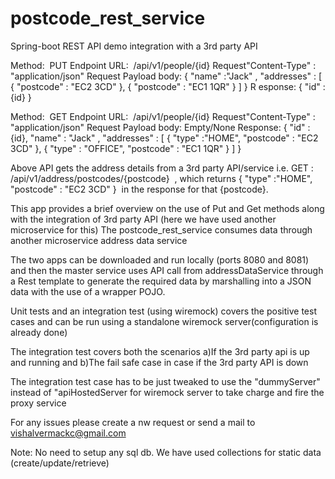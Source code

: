 # postcode_rest_service
Spring-boot REST API demo integration with a 3rd party API

Method: ​ PUT
Endpoint URL: ​ /api/v1/people/{id}
Request ​"Content-Type" ​: ​"application/json"
Request Payload body:
{
​"name" ​: ​"Jack" ​,
​"addresses" ​: [ { ​"postcode" ​: ​"EC2 3CD" ​}, { ​"postcode" ​: ​"EC1 1QR" ​} ]
} R
esponse:
{ ​"id" ​: ​{id} ​}

Method: ​ GET
Endpoint URL: ​ /api/v1/people/{id}
Request ​"Content-Type" ​: ​"application/json"
Request Payload body: ​Empty/None
Response:
{
​"id" ​: ​{id},
"name" ​: ​"Jack" ​,
​"addresses" ​: [
{ ​"type" ​: ​"HOME", ​"postcode" ​: ​"EC2 3CD" ​},
{ ​"type" ​: ​"OFFICE", ​"postcode" ​: ​"EC1 1QR" ​}
]
}

Above API gets the address details from a 3rd party API/service i.e.
GET ​: ​/api/v1/address/postcodes/{postcode} ​ , which returns
{ ​"type" ​: ​"HOME", ​"postcode" ​: ​"EC2 3CD" ​} ​ in the response for that ​{postcode} ​.

This app provides a brief overview on the use of Put and Get methods along with the integration of 3rd party API (here we have used another microservice for this)
The postcode_rest_service consumes data through another microservice address data service

The two apps can be downloaded and run locally (ports 8080 and 8081) and then the master service uses API call from addressDataService through a Rest template
to generate the required data by marshalling into a JSON data with the use of a wrapper POJO.

Unit tests and an integration test (using wiremock) covers the positive test cases and can be run using a standalone wiremock server(configuration is already done)

The integration test covers both the scenarios 
	a)If the 3rd party api is up and running and 
	b)The fail safe case in case if the 3rd party API is down

The integration test case has to be just tweaked to use the "dummyServer" instead of "apiHostedServer for wiremock server to take charge and fire the proxy service

For any issues please create a nw request or send a mail to vishalvermackc@gmail.com

Note: No need to setup any sql db. We have used collections for static data (create/update/retrieve)
